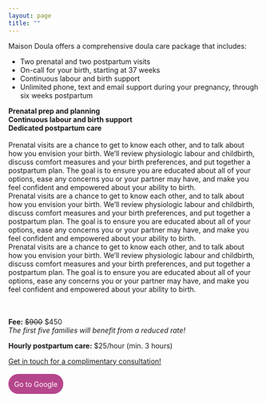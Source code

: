 ```yaml
---
layout: page
title: ""
---
```


Maison Doula offers a comprehensive doula care package that includes:
- Two prenatal and two postpartum visits
- On-call for your birth, starting at 37 weeks
- Continuous labour and birth support
- Unlimited phone, text and email support during your pregnancy, through six weeks postpartum 
 
 
<div class="titles">
  <div class="col-md-4 col-md-offset-0 col-sm-4 col-sm-offset-0 col-xs-12 col-xs-offset-0 text-center">
    <b>Prenatal prep and planning</b>
  </div>
  <div class="col-md-4 col-md-offset-0 col-sm-4 col-sm-offset-0 col-xs-12 col-xs-offset-0 text-center">
    <b>Continuous labour and birth support</b>
  </div>
  <div class="col-md-4 col-md-offset-0 col-sm-4 col-sm-offset-0 col-xs-12 col-xs-offset-0 text-center">
    <b>Dedicated postpartum care</b>
  </div>
</div>
 
 
<br>
<div class="content">
  <div class="col-md-4 col-md-offset-0 col-sm-4 col-sm-offset-0 col-xs-12 col-xs-offset-0">
Prenatal visits are a chance to get to know each other, and to talk about how you envision your birth. We’ll review physiologic labour and childbirth, discuss comfort measures and your birth preferences, and put together a postpartum plan. The goal is to ensure you are educated about all of your options, ease any concerns you or your partner may have, and make you feel confident and empowered about your ability to birth. 
  </div>
  <div class="col-md-4 col-md-offset-0 col-sm-4 col-sm-offset-0 col-xs-12 col-xs-offset-0">
Prenatal visits are a chance to get to know each other, and to talk about how you envision your birth. We’ll review physiologic labour and childbirth, discuss comfort measures and your birth preferences, and put together a postpartum plan. The goal is to ensure you are educated about all of your options, ease any concerns you or your partner may have, and make you feel confident and empowered about your ability to birth. 
  </div>
  <div class="col-md-4 col-md-offset-0 col-sm-4 col-sm-offset-0 col-xs-12 col-xs-offset-0">
Prenatal visits are a chance to get to know each other, and to talk about how you envision your birth. We’ll review physiologic labour and childbirth, discuss comfort measures and your birth preferences, and put together a postpartum plan. The goal is to ensure you are educated about all of your options, ease any concerns you or your partner may have, and make you feel confident and empowered about your ability to birth. 
  </div>
</div>

<br><br>
**Fee:** ~~$900~~ $450  
*The first five families will benefit from a reduced rate!*

**Hourly postpartum care:** $25/hour (min. 3 hours)

[Get in touch for a complimentary consultation!](https://maisondoula.ca/contact/)

<a href="http://google.com" class="button">Go to Google</a>

<style>
  
a.button {
    -webkit-appearance: button;
    -moz-appearance: button;
    appearance: button;
    outline: none;
    color: white;
    background-color: #B6468C;
    border-radius: 20px;
    padding: 0.75em;
    margin: 0.25em 0 0 0;
    border: 1px solid transparent;
    height: auto;
    text-decoration: none;
}

</style>
